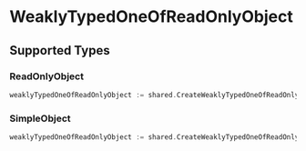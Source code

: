 # WeaklyTypedOneOfReadOnlyObject


## Supported Types

### ReadOnlyObject

```go
weaklyTypedOneOfReadOnlyObject := shared.CreateWeaklyTypedOneOfReadOnlyObjectReadOnlyObject(shared.ReadOnlyObject{/* values here */})
```

### SimpleObject

```go
weaklyTypedOneOfReadOnlyObject := shared.CreateWeaklyTypedOneOfReadOnlyObjectSimpleObject(shared.SimpleObject{/* values here */})
```

